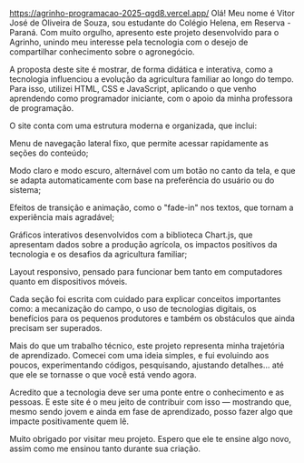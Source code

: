https://agrinho-programacao-2025-qgd8.vercel.app/
Olá! Meu nome é Vitor José de Oliveira de Souza, sou estudante do Colégio Helena, em Reserva - Paraná. Com muito orgulho, apresento este projeto desenvolvido para o Agrinho, unindo meu interesse pela tecnologia com o desejo de compartilhar conhecimento sobre o agronegócio.

A proposta deste site é mostrar, de forma didática e interativa, como a tecnologia influenciou a evolução da agricultura familiar ao longo do tempo. Para isso, utilizei HTML, CSS e JavaScript, aplicando o que venho aprendendo como programador iniciante, com o apoio da minha professora de programação.

O site conta com uma estrutura moderna e organizada, que inclui:

Menu de navegação lateral fixo, que permite acessar rapidamente as seções do conteúdo;

Modo claro e modo escuro, alternável com um botão no canto da tela, e que se adapta automaticamente com base na preferência do usuário ou do sistema;

Efeitos de transição e animação, como o "fade-in" nos textos, que tornam a experiência mais agradável;

Gráficos interativos desenvolvidos com a biblioteca Chart.js, que apresentam dados sobre a produção agrícola, os impactos positivos da tecnologia e os desafios da agricultura familiar;

Layout responsivo, pensado para funcionar bem tanto em computadores quanto em dispositivos móveis.


Cada seção foi escrita com cuidado para explicar conceitos importantes como: a mecanização do campo, o uso de tecnologias digitais, os benefícios para os pequenos produtores e também os obstáculos que ainda precisam ser superados.

Mais do que um trabalho técnico, este projeto representa minha trajetória de aprendizado. Comecei com uma ideia simples, e fui evoluindo aos poucos, experimentando códigos, pesquisando, ajustando detalhes... até que ele se tornasse o que você está vendo agora.

Acredito que a tecnologia deve ser uma ponte entre o conhecimento e as pessoas. E este site é o meu jeito de contribuir com isso — mostrando que, mesmo sendo jovem e ainda em fase de aprendizado, posso fazer algo que impacte positivamente quem lê.

Muito obrigado por visitar meu projeto. Espero que ele te ensine algo novo, assim como me ensinou tanto durante sua criação.
